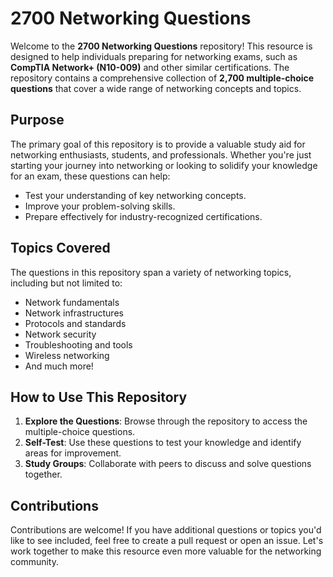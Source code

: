 # 2700 Networking Questions

Welcome to the **2700 Networking Questions** repository! This resource is designed to help individuals preparing for networking exams, such as **CompTIA Network+ (N10-009)** and other similar certifications. The repository contains a comprehensive collection of **2,700 multiple-choice questions** that cover a wide range of networking concepts and topics.

## Purpose

The primary goal of this repository is to provide a valuable study aid for networking enthusiasts, students, and professionals. Whether you're just starting your journey into networking or looking to solidify your knowledge for an exam, these questions can help:

- Test your understanding of key networking concepts.
- Improve your problem-solving skills.
- Prepare effectively for industry-recognized certifications.

## Topics Covered

The questions in this repository span a variety of networking topics, including but not limited to:

- Network fundamentals
- Network infrastructures
- Protocols and standards
- Network security
- Troubleshooting and tools
- Wireless networking
- And much more!

## How to Use This Repository

1. **Explore the Questions**: Browse through the repository to access the multiple-choice questions.
2. **Self-Test**: Use these questions to test your knowledge and identify areas for improvement.
3. **Study Groups**: Collaborate with peers to discuss and solve questions together.

## Contributions

Contributions are welcome! If you have additional questions or topics you'd like to see included, feel free to create a pull request or open an issue. Let's work together to make this resource even more valuable for the networking community.

